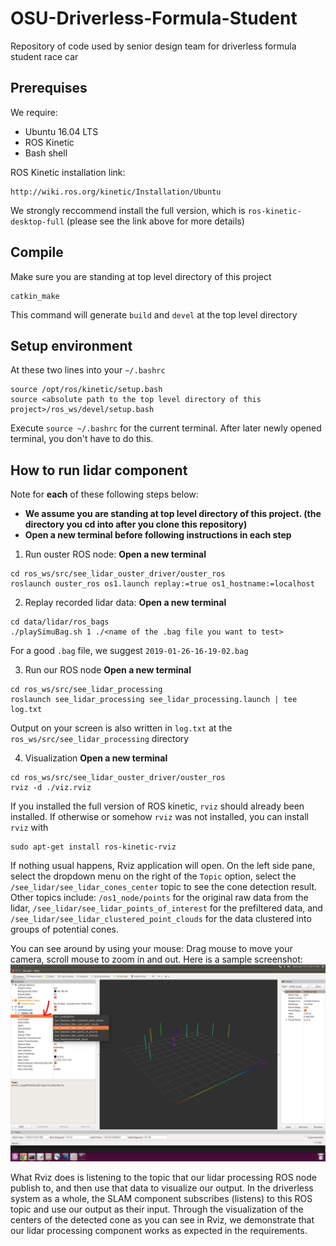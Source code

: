 # OSU-Driverless-Formula-Student
Repository of code used by senior design team for driverless formula student race car

## Prerequises

We require:
- Ubuntu 16.04 LTS
- ROS Kinetic
- Bash shell

ROS Kinetic installation link:
```
http://wiki.ros.org/kinetic/Installation/Ubuntu
```
We strongly reccommend install the full version, which is `ros-kinetic-desktop-full` 
(please see the link above for more details)

## Compile

Make sure you are standing at top level directory of this project

```
catkin_make
```
This command will generate `build` and `devel` at the top level directory

## Setup environment

At these two lines into your `~/.bashrc` 
```
source /opt/ros/kinetic/setup.bash
source <absolute path to the top level directory of this project>/ros_ws/devel/setup.bash
```
Execute `source ~/.bashrc` for the current terminal. After later newly opened terminal, you don't have to do this.

## How to run lidar component

Note for **each** of these following steps below:
- **We assume you are standing at top level directory of this project. (the directory you cd into after you clone this repository)**
- **Open a new terminal before following instructions in each step**

1. Run ouster ROS node:
**Open a new terminal**
```
cd ros_ws/src/see_lidar_ouster_driver/ouster_ros
roslaunch ouster_ros os1.launch replay:=true os1_hostname:=localhost
```

2. Replay recorded lidar data:
**Open a new terminal**
```
cd data/lidar/ros_bags
./playSimuBag.sh 1 ./<name of the .bag file you want to test>
```
For a good `.bag` file, we suggest `2019-01-26-16-19-02.bag`

3. Run our ROS node
**Open a new terminal**
```
cd ros_ws/src/see_lidar_processing
roslaunch see_lidar_processing see_lidar_processing.launch | tee log.txt
```
Output on your screen is also written in `log.txt` at the `ros_ws/src/see_lidar_processing` directory

4. Visualization
**Open a new terminal**
```
cd ros_ws/src/see_lidar_ouster_driver/ouster_ros
rviz -d ./viz.rviz
```

If you installed the full version of ROS kinetic, `rviz` should already been installed. 
If otherwise or somehow `rviz` was not installed, you can install `rviz` with
```
sudo apt-get install ros-kinetic-rviz
```

If nothing usual happens, Rviz application will open. On the left side pane, select the dropdown menu on the right of the `Topic` option, 
select the `/see_lidar/see_lidar_cones_center` topic to see the cone detection result. Other topics include: `/os1_node/points` 
for the original raw data from the lidar, `/see_lidar/see_lidar_points_of_interest` for the prefiltered data, 
and `/see_lidar/see_lidar_clustered_point_clouds` for the data clustered into groups of potential cones. 

You can see around by using your mouse: Drag mouse to move your camera, scroll mouse to zoom in and out. Here is a sample screenshot:
![RViz UI](images/lidar/lidar_rviz_ui.png?raw=true "RViz UI")

What Rviz does is listening to the topic that our lidar processing ROS node publish to, and then use that data to visualize our output.
In the driverless system as a whole, the SLAM component subscribes (listens) to this ROS topic and use our output as their input. 
Through the visualization of the centers of the detected cone as you can see in Rviz, 
we demonstrate that our lidar processing component works as expected in the requirements.
